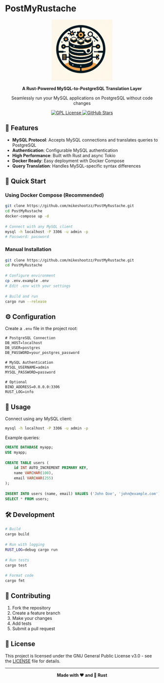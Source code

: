 # PostMyRustache

<p align="center">
  <img src="./imgs/logo.png" alt="PostMyRustache logo" width="200">
</p>

<p align="center">
  <strong>A Rust-Powered MySQL-to-PostgreSQL Translation Layer</strong>
</p>

<p align="center">
  Seamlessly run your MySQL applications on PostgreSQL without code changes
</p>

<p align="center">
  <a href="https://github.com/mikeshootzz/PostMyRustache/blob/main/LICENSE">
    <img src="https://img.shields.io/badge/License-GNU%20GPL-blue" alt="GPL License">
  </a>
  <a href="https://github.com/mikeshootzz/PostMyRustache/stargazers">
    <img src="https://img.shields.io/github/stars/mikeshootzz/PostMyRustache" alt="GitHub Stars">
  </a>
</p>

## 🚀 Features

- **MySQL Protocol**: Accepts MySQL connections and translates queries to PostgreSQL
- **Authentication**: Configurable MySQL authentication
- **High Performance**: Built with Rust and async Tokio
- **Docker Ready**: Easy deployment with Docker Compose
- **Query Translation**: Handles MySQL-specific syntax differences

## 🎯 Quick Start

### Using Docker Compose (Recommended)

```bash
git clone https://github.com/mikeshootzz/PostMyRustache.git
cd PostMyRustache
docker-compose up -d

# Connect with any MySQL client
mysql -h localhost -P 3306 -u admin -p
# Password: password
```

### Manual Installation

```bash
git clone https://github.com/mikeshootzz/PostMyRustache.git
cd PostMyRustache

# Configure environment
cp .env.example .env
# Edit .env with your settings

# Build and run
cargo run --release
```

## ⚙️ Configuration

Create a `.env` file in the project root:

```env
# PostgreSQL Connection
DB_HOST=localhost
DB_USER=postgres
DB_PASSWORD=your_postgres_password

# MySQL Authentication
MYSQL_USERNAME=admin
MYSQL_PASSWORD=password

# Optional
BIND_ADDRESS=0.0.0.0:3306
RUST_LOG=info
```

## 🔧 Usage

Connect using any MySQL client:

```bash
mysql -h localhost -P 3306 -u admin -p
```

Example queries:
```sql
CREATE DATABASE myapp;
USE myapp;

CREATE TABLE users (
    id INT AUTO_INCREMENT PRIMARY KEY,
    name VARCHAR(100),
    email VARCHAR(255)
);

INSERT INTO users (name, email) VALUES ('John Doe', 'john@example.com');
SELECT * FROM users;
```

## 🛠️ Development

```bash
# Build
cargo build

# Run with logging
RUST_LOG=debug cargo run

# Run tests
cargo test

# Format code
cargo fmt
```

## 🤝 Contributing

1. Fork the repository
2. Create a feature branch
3. Make your changes
4. Add tests
5. Submit a pull request

## 📄 License

This project is licensed under the GNU General Public License v3.0 - see the [LICENSE](LICENSE) file for details.

---

<p align="center">
  <strong>Made with ❤️ and 🦀 Rust</strong>
</p>